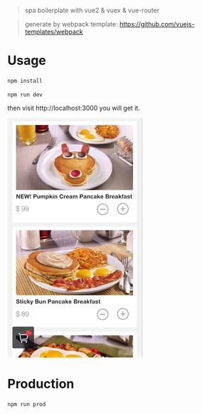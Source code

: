 > spa boilerplate with vue2 & vuex & vue-router

> generate by webpack template: https://github.com/vuejs-templates/webpack

# Usage

`npm install`

`npm run dev`

then visit http://localhost:3000 you will get it.

![image](webapp/static/images/QQ20161203-0.jpg)

# Production

 `npm run prod`
